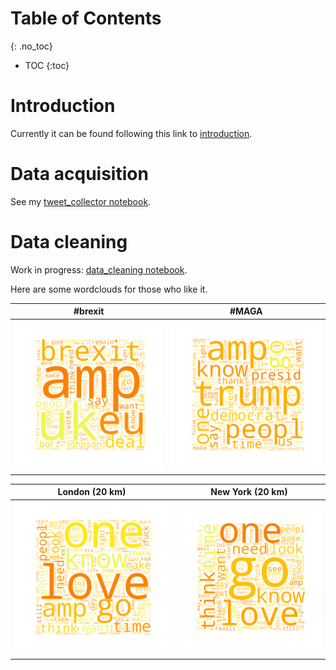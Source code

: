 # Table of Contents
{: .no_toc}

* TOC
{:toc}

# Introduction

Currently it can be found following this link to [introduction](./notebooks/introduction.html).

# Data acquisition
 
See my [tweet_collector notebook](./notebooks/tweet_collector.html).

# Data cleaning

Work in progress: [data_cleaning notebook](./notebooks/data_cleaning.html).

Here are some wordclouds for those who like it.

\#brexit            |  \#MAGA
:-------------------------:|:-------------------------:
![](./img/brexit_cloud.png)  |  ![](./img/maga_cloud.png)

London (20 km)             |  New York (20 km)
:-------------------------:|:-------------------------:
![](./img/london_cloud.png)  |  ![](./img/ny_cloud.png)

